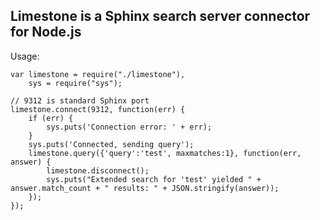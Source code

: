 ## Limestone is a Sphinx search server connector for Node.js

Usage:

    var limestone = require("./limestone"),
        sys = require("sys");

    // 9312 is standard Sphinx port
    limestone.connect(9312, function(err) {
        if (err) {
            sys.puts('Connection error: ' + err);
        }
        sys.puts('Connected, sending query');
        limestone.query({'query':'test', maxmatches:1}, function(err, answer) {
            limestone.disconnect();
            sys.puts("Extended search for 'test' yielded " + answer.match_count + " results: " + JSON.stringify(answer));
        });
    });